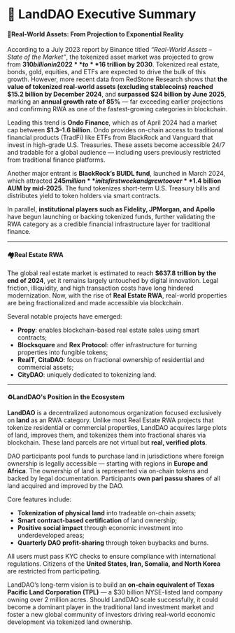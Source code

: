 # 📃 LandDAO Executive Summary

#### 📖Real-World Assets: From Projection to Exponential Reality <a href="#real-world-assets-from-projection-to-exponential-reality" id="real-world-assets-from-projection-to-exponential-reality"></a>

According to a July 2023 report by Binance titled _“Real-World Assets – State of the Market”_, the tokenized asset market was projected to grow from **$310 billion in 2022** to **$16 trillion by 2030**. Tokenized real estate, bonds, gold, equities, and ETFs are expected to drive the bulk of this growth. However, more recent data from RedStone Research shows that **the value of tokenized real-world assets (excluding stablecoins) reached $15.2 billion by December 2024**, and **surpassed $24 billion by June 2025**, marking an **annual growth rate of 85%** — far exceeding earlier projections and confirming RWA as one of the fastest-growing categories in blockchain.

Leading this trend is **Ondo Finance**, which as of April 2024 had a market cap between **$1.3–1.6 billion**. Ondo provides on-chain access to traditional financial products (TradFi) like ETFs from BlackRock and Vanguard that invest in high-grade U.S. Treasuries. These assets become accessible 24/7 and tradable for a global audience — including users previously restricted from traditional finance platforms.

Another major entrant is **BlackRock’s BUIDL fund**, launched in March 2024, which attracted **$245 million** in its first week and grew to over **$1.4 billion AUM by mid-2025**. The fund tokenizes short-term U.S. Treasury bills and distributes yield to token holders via smart contracts.

In parallel, **institutional players such as Fidelity, JPMorgan, and Apollo** have begun launching or backing tokenized funds, further validating the RWA category as a credible financial infrastructure layer for traditional finance.

***

#### 🏘️Real Estate RWA <a href="#real-estate-rwa" id="real-estate-rwa"></a>

The global real estate market is estimated to reach **$637.8 trillion by the end of 2024**, yet it remains largely untouched by digital innovation. Legal friction, illiquidity, and high transaction costs have long hindered modernization. Now, with the rise of **Real Estate RWA**, real-world properties are being fractionalized and made accessible via blockchain.

Several notable projects have emerged:

* **Propy**: enables blockchain-based real estate sales using smart contracts;
* **Blocksquare** and **Rex Protocol**: offer infrastructure for turning properties into fungible tokens;
* **RealT**, **CitaDAO**: focus on fractional ownership of residential and commercial assets;
* **CityDAO**: uniquely dedicated to tokenizing land.

***

#### ♻️LandDAO's Position in the Ecosystem <a href="#landdaos-position-in-the-ecosystem" id="landdaos-position-in-the-ecosystem"></a>

**LandDAO** is a decentralized autonomous organization focused exclusively on **land** as an RWA category. Unlike most Real Estate RWA projects that tokenize residential or commercial properties, LandDAO acquires large plots of land, improves them, and tokenizes them into fractional shares via blockchain. These land parcels are not virtual but **real, verified plots**.

DAO participants pool funds to purchase land in jurisdictions where foreign ownership is legally accessible — starting with regions in **Europe and Africa**. The ownership of land is represented via on-chain tokens and backed by legal documentation. Participants **own pari passu shares** of all land acquired and improved by the DAO.

Core features include:

* **Tokenization of physical land** into tradeable on-chain assets;
* **Smart contract-based certification** of land ownership;
* **Positive social impact** through economic investment into underdeveloped areas;
* **Quarterly DAO profit-sharing** through token buybacks and burns.

All users must pass KYC checks to ensure compliance with international regulations. Citizens of the **United States, Iran, Somalia, and North Korea** are restricted from participating.

LandDAO’s long-term vision is to build an **on-chain equivalent of Texas Pacific Land Corporation (TPL)** — a $30 billion NYSE-listed land company owning over 2 million acres. Should LandDAO scale successfully, it could become a dominant player in the traditional land investment market and foster a new global community of investors driving real-world economic development via tokenized land ownership.
